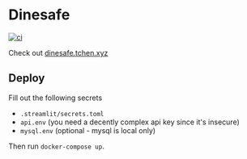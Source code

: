 # Dinesafe
[![ci](https://github.com/tianle91/dinesafe/actions/workflows/ci.yaml/badge.svg)](https://github.com/tianle91/dinesafe/actions/workflows/ci.yaml)

Check out [dinesafe.tchen.xyz](http://dinesafe.tchen.xyz)

## Deploy
Fill out the following secrets
- `.streamlit/secrets.toml`
- `api.env` (you need a decently complex api key since it's insecure)
- `mysql.env` (optional - mysql is local only)

Then run `docker-compose up`.
